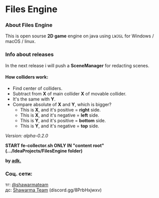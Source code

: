 # Files Engine
### About Files Engine
This is open sourse **2D game** engine on java using `LWJGL` for Windows / macOS / linux.

### Info about releases
In the next release i will push a **SceneManager** for redacting scenes.

#### How colliders work:
- Find center of colliders.
- Subtract from **X** of main collider **X** of movable collider.
- It's the same with **Y**.
- Compare absolute of **X** and **Y**, which is bigger?
  - This is **X**, and it's positive = **right** side.
  - This is **X**, and it's negative = **left** side.
  - This is **Y**, and it's positive = **bottom** side.
  - This is **Y**, and it's negative = **top** side.

*Version: alpha-0.2.0*

**START fe-collector.sh ONLY IN "content root" (.../IdeaProjects/FilesEngine folder)**

**by [adk.](https://github.com/adisteyf)**
### Соц. сети:
тг: [@shawarmateam](https://t.me/shawarmateam)<br>
дс: [Shawarma Team](discord.gg/8PrbHxjwxv) (discord.gg/8PrbHxjwxv)
